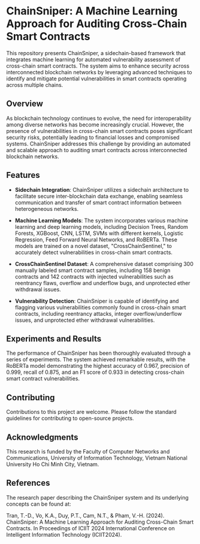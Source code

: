 # ChainSniper: A Machine Learning Approach for Auditing Cross-Chain Smart Contracts

This repository presents ChainSniper, a sidechain-based framework that integrates machine learning for automated vulnerability assessment of cross-chain smart contracts. The system aims to enhance security across interconnected blockchain networks by leveraging advanced techniques to identify and mitigate potential vulnerabilities in smart contracts operating across multiple chains.

## Overview

As blockchain technology continues to evolve, the need for interoperability among diverse networks has become increasingly crucial. However, the presence of vulnerabilities in cross-chain smart contracts poses significant security risks, potentially leading to financial losses and compromised systems. ChainSniper addresses this challenge by providing an automated and scalable approach to auditing smart contracts across interconnected blockchain networks.

## Features

- **Sidechain Integration**: ChainSniper utilizes a sidechain architecture to facilitate secure inter-blockchain data exchange, enabling seamless communication and transfer of smart contract information between heterogeneous networks.

- **Machine Learning Models**: The system incorporates various machine learning and deep learning models, including Decision Trees, Random Forests, XGBoost, CNN, LSTM, SVMs with different kernels, Logistic Regression, Feed Forward Neural Networks, and RoBERTa. These models are trained on a novel dataset, "CrossChainSentinel," to accurately detect vulnerabilities in cross-chain smart contracts.

- **CrossChainSentinel Dataset**: A comprehensive dataset comprising 300 manually labeled smart contract samples, including 158 benign contracts and 142 contracts with injected vulnerabilities such as reentrancy flaws, overflow and underflow bugs, and unprotected ether withdrawal issues.

- **Vulnerability Detection**: ChainSniper is capable of identifying and flagging various vulnerabilities commonly found in cross-chain smart contracts, including reentrancy attacks, integer overflow/underflow issues, and unprotected ether withdrawal vulnerabilities.

## Experiments and Results

The performance of ChainSniper has been thoroughly evaluated through a series of experiments. The system achieved remarkable results, with the RoBERTa model demonstrating the highest accuracy of 0.967, precision of 0.999, recall of 0.875, and an F1 score of 0.933 in detecting cross-chain smart contract vulnerabilities.

## Contributing

Contributions to this project are welcome. Please follow the standard guidelines for contributing to open-source projects.

## Acknowledgments

This research is funded by the Faculty of Computer Networks and Communications, University of Information Technology, Vietnam National University Ho Chi Minh City, Vietnam.

## References

The research paper describing the ChainSniper system and its underlying concepts can be found at:

Tran, T.-D., Vo, K.A., Duy, P.T., Cam, N.T., & Pham, V.-H. (2024). ChainSniper: A Machine Learning Approach for Auditing Cross-Chain Smart Contracts. In Proceedings of ICIIT 2024 International Conference on Intelligent Information Technology (ICIIT2024). 